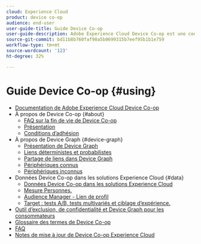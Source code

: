 ```yaml
---
cloud: Experience Cloud
product: device co-op
audience: end-user
user-guide-title: Guide Device Co-op
user-guide-description: Adobe Experience Cloud Device Co-op est une coopérative numérique au sein de laquelle les membres partagent des informations au sujet des liaisons de périphériques. Ces informations les aident à offrir à leurs clients des expériences utiles et cohérentes, quel que soit l’appareil utilisé.
source-git-commit: bd11b8b760faf90a5b0699315b7eef95b1b1e759
workflow-type: tm+mt
source-wordcount: '123'
ht-degree: 32%

---
```



# Guide Device Co-op {#using}

+ [Documentation de Adobe Experience Cloud Device Co-op](home.md)
+ À propos de Device Co-op {#about}
   + [FAQ sur la fin de vie de Device Co-op](about/device-co-op-eol.md)
   + [Présentation](about/overview.md)
   + [Conditions d’adhésion](about/requirements.md)
+ À propos de Device Graph {#device-graph}
   + [Présentation de Device Graph](processes/device-graph-overview.md)
   + [Liens déterministes et probabilistes](processes/links.md)
   + [Partage de liens dans Device Graph](processes/link-sharing.md)
   + [Périphériques connus](processes/known-device.md)
   + [Périphériques inconnus](processes/unknown-device.md)
+ Données Device Co-op dans les solutions Experience Cloud {#data}
   + [Données Device Co-op dans les solutions Experience Cloud](other-solutions/other-solutions.md)
   + [Mesure Personnes.](other-solutions/people.md)
   + [Audience Manager - Lien de profil](other-solutions/proflie-link.md)
   + [Target : tests A/B, tests multivariés et ciblage d’expérience.](other-solutions/target.md)
+ [Outil d’exclusion, de confidentialité et Device Graph pour les consommateurs](privacy.md)
+ [Glossaire des termes de Device Co-op](glossary.md)
+ [FAQ](faq.md)
+ [Notes de mise à jour de Device Co-op Experience Cloud](release-notes.md)

